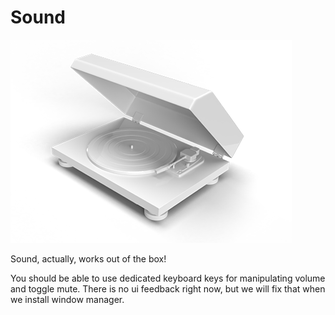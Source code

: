 # Sound

![](05-sound.png)

Sound, actually, works out of the box!

You should be able to use dedicated keyboard keys for manipulating volume and toggle mute.
There is no ui feedback right now, but we will fix that when we install window manager.
